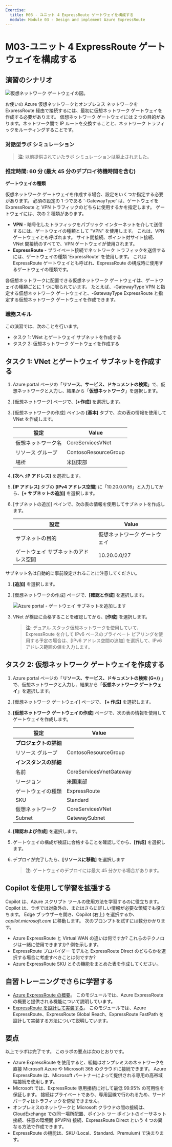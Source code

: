 ```yaml
---
Exercise:
  title: M03 - ユニット 4 ExpressRoute ゲートウェイを構成する
  module: Module 03 - Design and implement Azure ExpressRoute
---
```

# M03-ユニット 4 ExpressRoute ゲートウェイを構成する

## 演習のシナリオ

![仮想ネットワーク ゲートウェイの図。](../media/4-exercise-configure-expressroute-gateway.png)

お使いの Azure 仮想ネットワークとオンプレミス ネットワークを ExpressRoute 経由で接続するには、最初に仮想ネットワーク ゲートウェイを作成する必要があります。 仮想ネットワーク ゲートウェイには 2 つの目的があります。ネットワーク間で IP ルートを交換することと、ネットワーク トラフィックをルーティングすることです。

### 対話型ラボ シミュレーション

>**注**: 以前提供されていたラボ シミュレーションは廃止されました。

### 推定時間: 60 分 (最大 45 分のデプロイ待機時間を含む)

**ゲートウェイの種類**

仮想ネットワーク ゲートウェイを作成する場合、設定をいくつか指定する必要があります。 必須の設定の 1 つである '-GatewayType' は、ゲートウェイを ExpressRoute と VPN トラフィックのどちらに使用するかを指定します。 ゲートウェイには、次の 2 種類があります。

- **VPN** - 暗号化したトラフィックをパブリック インターネットを介して送信するには、ゲートウェイの種類として "VPN" を使用します。 これは、VPN ゲートウェイとも呼ばれます。 サイト間接続、ポイント対サイト接続、VNet 間接続のすべてで、VPN ゲートウェイが使用されます。
- **ExpressRoute** - プライベート接続でネットワーク トラフィックを送信するには、ゲートウェイの種類 'ExpressRoute' を使用します。 これは ExpressRoute ゲートウェイとも呼ばれ、ExpressRoute の構成時に使用するゲートウェイの種類です。

各仮想ネットワークに配置できる仮想ネットワーク ゲートウェイは、ゲートウェイの種類ごとに 1 つに限られています。 たとえば、-GatewayType VPN と指定する仮想ネットワーク ゲートウェイと、-GatewayType ExpressRoute と指定する仮想ネットワーク ゲートウェイを作成できます。

### 職務スキル

この演習では、次のことを行います。

- タスク 1: VNet とゲートウェイ サブネットを作成する
- タスク 2: 仮想ネットワーク ゲートウェイを作成する

## タスク 1: VNet とゲートウェイ サブネットを作成する

1. Azure portal ページの「**リソース、サービス、ドキュメントの検索**」で、仮想ネットワークと入力し、結果から「**仮想ネットワーク**」を選択します。

1. [仮想ネットワーク] ページで、**[+作成]** を選択します。

1. [仮想ネットワークの作成] ペインの **[基本]** タブで、次の表の情報を使用して VNet を作成します。

   | **設定**          | **Value**                        |
   | -------------------- | -------------------------------- |
   | 仮想ネットワーク名 | CoreServicesVNet                 |
   | リソース グループ       | ContosoResourceGroup             |
   | 場所             | 米国東部                          |

1. **[次へ :IP アドレス]** を選択します。

1. **[IP アドレス]** タブの **[IPv4 アドレス空間]** に「10.20.0.0/16」と入力してから、**[+ サブネットの追加]** を選択します。

1. [サブネットの追加] ペインで、次の表の情報を使用してサブネットを作成します。

   | **設定**                  | **Value**               |
   | ---------------------------- | ----------------------- |
   | サブネットの目的               | 仮想ネットワーク ゲートウェイ |
   | ゲートウェイ サブネットのアドレス空間 | 10.20.0.0/27            |

サブネット名は自動的に事前設定されることに注意してください。

1. **[追加]** を選択します。

1. [仮想ネットワークの作成] ページで、**[確認と作成]** を選択します。

   ![Azure portal - ゲートウェイ サブネットを追加します](../media/add-gateway-subnet.png)

1. VNet が検証に合格することを確認してから、**[作成]** を選択します。

   >**注:** デュアル スタック仮想ネットワークを使用していて、ExpressRoute を介して IPv6 ベースのプライベート ピアリングを使用する予定の場合は、[IPv6 アドレス空間の追加] を選択して、IPv6 アドレス範囲の値を入力します。

## タスク 2: 仮想ネットワーク ゲートウェイを作成する

1. Azure portal ページの「**リソース、サービス、ドキュメントの検索 (G+/)** 」で、仮想ネットワークと入力し、結果から「**仮想ネットワーク ゲートウェイ**」を選択します。

1. [仮想ネットワーク ゲートウェイ] ページで、 **[+ 作成]** を選択します。

1. **[仮想ネットワーク ゲートウェイの作成]** ページで、次の表の情報を使用してゲートウェイを作成します。

   | **設定**               | **Value**                  |
   | ------------------------- | -------------------------- |
   | **プロジェクトの詳細**       |                            |
   | リソース グループ            | ContosoResourceGroup       |
   | **インスタンスの詳細**      |                            |
   | 名前                      | CoreServicesVnetGateway    |
   | リージョン                    | 米国東部                    |
   | ゲートウェイの種類              | ExpressRoute               |
   | SKU                       | Standard                   |
   | 仮想ネットワーク           | CoreServicesVNet           |
   | Subnet                    | GatewaySubnet              |
   
1. **[確認および作成]** を選択します。

1. ゲートウェイの構成が検証に合格することを確認してから、**[作成]** を選択します。

1. デプロイが完了したら、**[リソースに移動]** を選択します

   >**注:** ゲートウェイのデプロイには最大 45 分かかる場合があります。


## Copilot を使用して学習を拡張する

Copilot は、Azure スクリプト ツールの使用方法を学習するのに役立ちます。 Copilot は、ラボでは対象外の、またはさらに詳しい情報が必要な領域でも役立ちます。 Edge ブラウザーを開き、Copilot (右上) を選択するか、*copilot.microsoft.com* に移動します。 次のプロンプトを試すには数分かかります。
+ Azure ExpressRoute と Virtual WAN の違いは何ですか? これらのテクノロジは一緒に使用できますか? 例を示します。
+ ExpressRoute プロバイダー モデルと ExpressRoute Direct のどちらかを選択する場合に考慮すべきことは何ですか?
+ Azure ExpressRoute SKU とその機能をまとめた表を作成してください。

## 自習トレーニングでさらに学習する

+ [Azure ExpressRoute の概要](https://learn.microsoft.com/training/modules/intro-to-azure-expressroute/)。 このモジュールでは、Azure ExpressRoute の概要と提供される機能について説明しています。
+ [ExpressRoute を設計して実装する](https://learn.microsoft.com/training/modules/design-implement-azure-expressroute/)。 このモジュールでは、Azure ExpressRoute、ExpressRoute Global Reach、ExpressRoute FastPath を設計して実装する方法について説明しています。

## 要点

以上でラボは完了です。 このラボの要点は次のとおりです。 
+ Azure ExpressRoute を使用すると、組織はオンプレミスのネットワークを直接 Microsoft Azure や Microsoft 365 のクラウドに接続できます。 Azure ExpressRoute は、Microsoft パートナーによって提供される専用の高帯域幅接続を使用します。
+ Microsoft では、ExpressRoute 専用接続に対して最低 99.95% の可用性を保証します。 接続はプライベートであり、専用回線で行われるため、サード パーティはトラフィックを傍受できません。
+ オンプレミスのネットワークと Microsoft クラウドの間の接続は、CloudExchange での同一場所配置、ポイント ツー ポイントのイーサネット接続、任意の環境間 (IPVPN) 接続、ExpressRoute Direct という 4 つの異なる方法で作成できます。
+ ExpressRoute の機能は、SKU (Local、Standard、Premuium) で決まります。 

